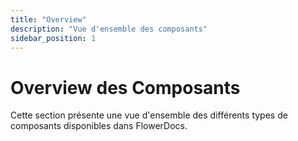 ```yaml
---
title: "Overview"
description: "Vue d'ensemble des composants"
sidebar_position: 1
---
```


# Overview des Composants

Cette section présente une vue d'ensemble des différents types de composants disponibles dans FlowerDocs.